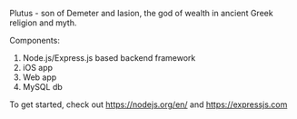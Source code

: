 Plutus - son of Demeter and Iasion, the god of wealth in ancient Greek religion and myth.

Components:
1. Node.js/Express.js based backend framework
2. iOS app
3. Web app
4. MySQL db

To get started, check out https://nodejs.org/en/ and https://expressjs.com
